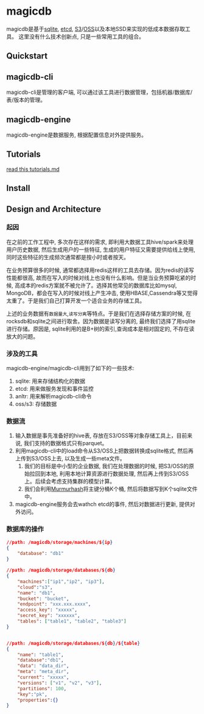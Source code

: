 # magicdb
magicdb是基于[sqlite](https://www.sqlite.org/index.html), [etcd](https://etcd.io/), [S3](https://aws.amazon.com/s3/)/[OSS](https://help.aliyun.com/product/31815.html)以及本地SSD来实现的低成本数据存取工具。 这里没有什么技术创新点, 只是一些常用工具的组合。

## Quickstart
## magicdb-cli
magicdb-cli是管理的客户端, 可以通过该工具进行数据管理，包括机器/数据库/表/版本的管理。

## magicdb-engine
magicdb-engine是数据服务, 根据配置信息对外提供服务。

## Tutorials
[read this tutorials.md](tutorials.md)
## Install

## Design and Architecture
### 起因

在之前的工作工程中, 多次存在这样的需求, 即利用大数据工具hive/spark来处理用户历史数据, 然后生成用户的一些特征, 生成的用户特征又需要提供给线上使用, 同时这些特征的生成频次通常都是按小时或者按天。

在业务预算很多的时候, 通常都选择用redis这样的工具去存储。因为redis的读写性能都很高, 故而在写入的时候对线上也没有什么影响。但是当业务预算吃紧的时候, 高成本的redis方案就不被允许了。选择其他常见的数据库比如mysql, MongoDB，都会在写入的时候对线上产生冲击, 使用HBASE,Cassendra等又觉得太重了。于是我们自己打算开发一个适合业务的存储工具。

上述的业务数据有`数据量大`,`读写分离`等特点。于是我们在选择存储方案的时候, 在rocksdb和sqlite之间进行取舍。因为数据是读写分离的, 最终我们选择了用sqlite进行存储。原因是, sqlite利用的是B+树的索引,查询成本是相对固定的, 不存在读放大的问题。

### 涉及的工具
magicdb-engine/magicdb-cli用到了如下的一些技术:
1. sqlite: 用来存储结构化的数据
2. etcd: 用来做服务发现和事件监控
3. anltr: 用来解析magicdb-cli命令
4. oss/s3: 存储数据


### 数据流
1. 输入数据是事先准备好的hive表, 存放在S3/OSS等对象存储工具上，目前来说, 我们支持的数据格式只有parquet。
2. 利用magicdb-cli中的load命令从S3/OSS上把数据转换成sqlite格式, 然后再上传到S3/OSS上去, 以及生成一些meta文件。
   1. 我们的目标是中小型的企业数据, 我们在处理数据的时候, 把S3/OSS的原始拉回到本地, 利用本地计算资源进行数据处理, 然后再上传到S3/OSS上。后续会考虑支持集群的模型计算。
   2. 我们会利用[Murmurhash](https://en.wikipedia.org/wiki/MurmurHash)将主键分桶K个桶, 然后将数据写到K个sqlite文件中。
3. magicdb-engine服务会去wathch etcd的事件, 然后对数据进行更新, 提供对外访问。
   
### 数据库的操作
```json
//path: /magicdb/storage/machines/${ip}
{
    "database": "db1"
}

//path: /magicdb/storage/databases/${db}
{
    "machines":["ip1","ip2", "ip3"],
    "cloud":"s3",
    "name": "db1",
    "bucket": "bucket",
    "endpoint": "xxx.xxx.xxxx",
    "access_key": "xxxxx",
    "secret_key": "xxxxxx",
    "tables": ["table1", "table2", "table3"]
}


//path: /magicdb/storage/databases/${db}/${table}
{
    "name": "table1",
    "database":"db1",
    "data": "data_dir",
    "meta": "meta_dir",
    "current": "xxxxx",
    "versions": ["v1", "v2", "v3"],
    "partitions": 100,
    "key":"pk",
    "properties":{}
}
```